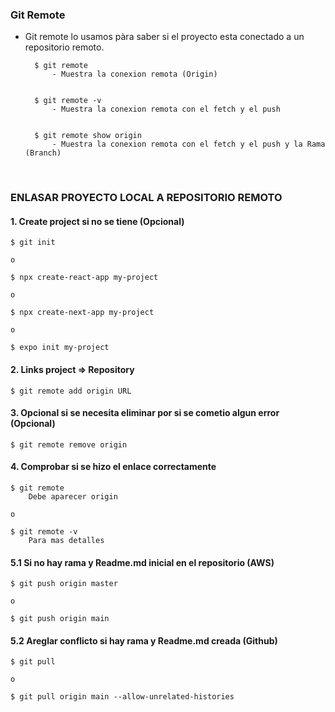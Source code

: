 
### Git Remote
- Git remote lo usamos pàra saber si el proyecto esta conectado a un repositorio remoto.

        
        $ git remote
            - Muestra la conexion remota (Origin)


        $ git remote -v
            - Muestra la conexion remota con el fetch y el push


        $ git remote show origin
            - Muestra la conexion remota con el fetch y el push y la Rama (Branch)

<br>

### ENLASAR PROYECTO LOCAL A REPOSITORIO REMOTO

#### 1. Create project si no se tiene (Opcional)
    $ git init

    o

    $ npx create-react-app my-project

    o 
    
    $ npx create-next-app my-project

    o

    $ expo init my-project


#### 2. Links project => Repository
    $ git remote add origin URL


#### 3. Opcional si se necesita eliminar por si se cometio algun error (Opcional)
    $ git remote remove origin



#### 4. Comprobar si se hizo el enlace correctamente
    $ git remote
        Debe aparecer origin

    o 

    $ git remote -v
        Para mas detalles


#### 5.1 Si no hay rama y Readme.md inicial en el repositorio (AWS)

    $ git push origin master

    o 

    $ git push origin main


#### 5.2 Areglar conflicto si hay rama y Readme.md creada (Github)

    $ git pull 

    o 

    $ git pull origin main --allow-unrelated-histories




    

